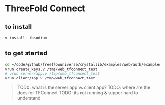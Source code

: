 # ThreeFold Connect

## to install

```bash
v install libsodium
```

## to get started

```bash
cd ~/code/github/freeflowuniverse/crystallib/examples/web/auth/examples/threefold_connect
vrun create_keys.v /tmp/web_tfconnect_test
# vrun server/app.v /tmp/web_tfconnect_test
vrun client/app.v /tmp/web_tfconnect_test
```

> TODO: what is the server app vs client app?
> TODO: where are the docs for TFConnect
> TODO: its not running & supper hard to understand

